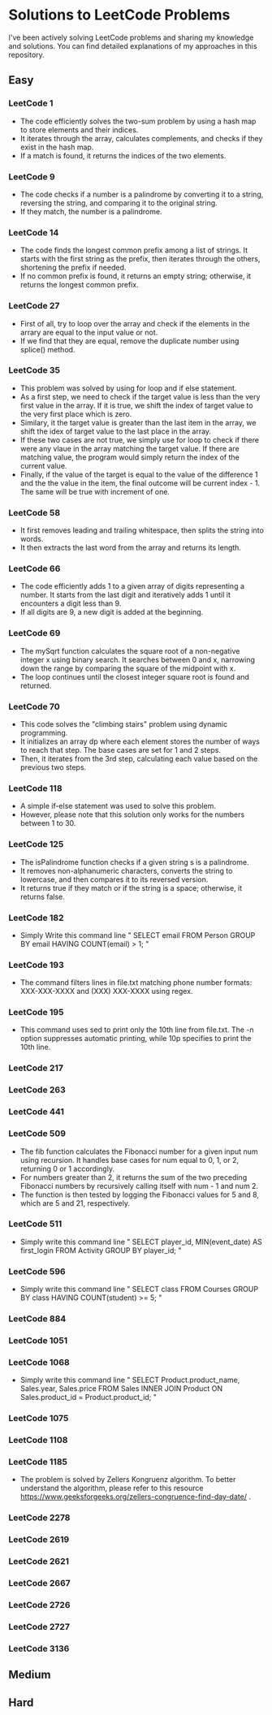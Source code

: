 # Solutions to LeetCode Problems
I've been actively solving LeetCode problems and sharing my knowledge and solutions. You can find detailed explanations of my approaches in this repository.
## Easy
### LeetCode 1
- The code efficiently solves the two-sum problem by using a hash map to store elements and their indices.
-  It iterates through the array, calculates complements, and checks if they exist in the hash map.
-  If a match is found, it returns the indices of the two elements.

### LeetCode 9
- The code checks if a number is a palindrome by converting it to a string, reversing the string, and comparing it to the original string.
- If they match, the number is a palindrome.   

### LeetCode 14
- The code finds the longest common prefix among a list of strings. It starts with the first string as the prefix, then iterates through the others, shortening the prefix if needed.
- If no common prefix is found, it returns an empty string; otherwise, it returns the longest common prefix.

### LeetCode 27
- First of all, try to loop over the array and check if the elements in the arrary are equal to the input value or not. 
- If we find that they are equal, remove the duplicate number using splice() method.

### LeetCode 35
- This problem was solved by using for loop and if else statement.
- As a first step, we need to check if the target value is less than the very first value in the array. If it is true, we shift the index of target value to the very first place which is zero. 
- Similary, it the target value is greater than the last item in the array, we shift the idex of target value to the last place in the array. 
- If these two cases are not true, we simply use for loop to check if there were any vlaue in the array matching the target value. If there are matching value, the program would simply return the index of the current value. 
- Finally, if the value of the target is equal to the value of the difference 1 and the the value in the item, 
the final outcome will be current index - 1. The same will be true with increment of one.

### LeetCode 58
- It first removes leading and trailing whitespace, then splits the string into words.
- It then extracts the last word from the array and returns its length.

### LeetCode 66
- The code efficiently adds 1 to a given array of digits representing a number. It starts from the last digit and iteratively adds 1 until it encounters a digit less than 9.
- If all digits are 9, a new digit is added at the beginning.

### LeetCode 69

- The mySqrt function calculates the square root of a non-negative integer x using binary search. It searches between 0 and x, narrowing down the range by comparing the square of the midpoint with x.
-  The loop continues until the closest integer square root is found and returned.
### LeetCode 70
- This code solves the "climbing stairs" problem using dynamic programming.
- It initializes an array dp where each element stores the number of ways to reach that step. The base cases are set for 1 and 2 steps.
- Then, it iterates from the 3rd step, calculating each value based on the previous two steps.
### LeetCode 118
- A simple if-else statement was used to solve this problem.
- However, please note that this solution only works for the numbers between 1 to 30.

### LeetCode 125
- The isPalindrome function checks if a given string s is a palindrome.
- It removes non-alphanumeric characters, converts the string to lowercase, and then compares it to its reversed version.
- It returns true if they match or if the string is a space; otherwise, it returns false.
### LeetCode 182
- Simply Write this command line " SELECT email FROM Person GROUP BY email HAVING COUNT(email) > 1; "
### LeetCode 193
- The command filters lines in file.txt matching phone number formats: XXX-XXX-XXXX and (XXX) XXX-XXXX using regex.
### LeetCode 195
- This command uses sed to print only the 10th line from file.txt. The -n option suppresses automatic printing, while 10p specifies to print the 10th line.
### LeetCode 217
### LeetCode 263
### LeetCode 441
### LeetCode 509
- The fib function calculates the Fibonacci number for a given input num using recursion. It handles base cases for num equal to 0, 1, or 2, returning 0 or 1 accordingly.
- For numbers greater than 2, it returns the sum of the two preceding Fibonacci numbers by recursively calling itself with num - 1 and num 2.
- The function is then tested by logging the Fibonacci values for 5 and 8, which are 5 and 21, respectively.

### LeetCode 511
- Simply write this command line " SELECT player_id, MIN(event_date) AS first_login FROM Activity GROUP BY player_id; "
### LeetCode 596
- Simply write this command line " SELECT class FROM Courses GROUP BY class HAVING COUNT(student) >= 5; "

### LeetCode 884

### LeetCode 1051
### LeetCode 1068
- Simply write this command line " SELECT Product.product_name, Sales.year, Sales.price FROM Sales INNER JOIN Product ON Sales.product_id = Product.product_id; "
### LeetCode 1075
### LeetCode 1108
### LeetCode 1185

- The problem is solved by Zellers Kongruenz algorithm. To better understand the algorithm, please refer to this resource https://www.geeksforgeeks.org/zellers-congruence-find-day-date/ .

### LeetCode 2278
### LeetCode 2619
### LeetCode 2621
### LeetCode 2667
### LeetCode 2726
### LeetCode 2727
### LeetCode 3136


## Medium

## Hard
